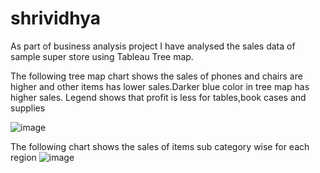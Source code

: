 # shrividhya
As part of business analysis project I have analysed the sales data  of sample super store  using Tableau Tree map.

The following tree map chart shows the sales of phones and chairs are higher and other items has lower sales.Darker blue color in tree map has higher sales. Legend shows that profit is less for tables,book cases and supplies

![image](https://github.com/user-attachments/assets/1b33b258-8bcc-4001-b520-542025d538a4)

The following chart shows the sales of items sub category wise for each region
![image](https://github.com/user-attachments/assets/25e71bf5-75a7-47fe-8315-9b12eb03146f)



